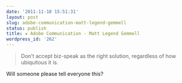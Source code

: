 ```yaml
---
date: '2011-11-10 15:51:31'
layout: post
slug: adobe-communication-matt-legend-gemmell
status: publish
title: ★ Adobe Communication - Matt Legend Gemmell
wordpress_id: '262'
---
```


> Don’t accept biz-speak as the right solution, regardless of how ubiquitous it is.

Will someone please tell everyone this?
